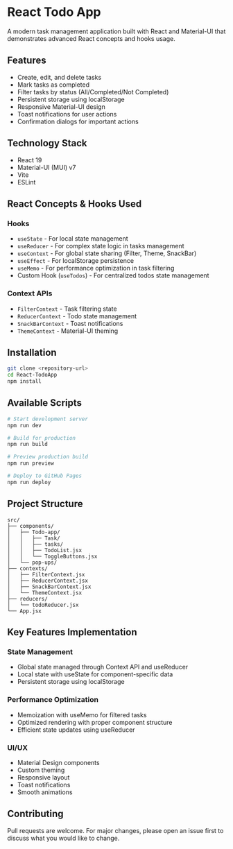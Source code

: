 # React Todo App

A modern task management application built with React and Material-UI that demonstrates advanced React concepts and hooks usage.
## Features

- Create, edit, and delete tasks
- Mark tasks as completed
- Filter tasks by status (All/Completed/Not Completed)
- Persistent storage using localStorage
- Responsive Material-UI design
- Toast notifications for user actions
- Confirmation dialogs for important actions

## Technology Stack

- React 19
- Material-UI (MUI) v7
- Vite
- ESLint

## React Concepts & Hooks Used

### Hooks
- `useState` - For local state management
- `useReducer` - For complex state logic in tasks management
- `useContext` - For global state sharing (Filter, Theme, SnackBar)
- `useEffect` - For localStorage persistence
- `useMemo` - For performance optimization in task filtering
- Custom Hook (`useTodos`) - For centralized todos state management

### Context APIs
- `FilterContext` - Task filtering state
- `ReducerContext` - Todo state management
- `SnackBarContext` - Toast notifications
- `ThemeContext` - Material-UI theming

## Installation

```bash
git clone <repository-url>
cd React-TodoApp
npm install
```

## Available Scripts

```bash
# Start development server
npm run dev

# Build for production
npm run build

# Preview production build
npm run preview

# Deploy to GitHub Pages
npm run deploy
```

## Project Structure

```
src/
├── components/
│   ├── Todo-app/
│   │   ├── Task/
│   │   ├── tasks/
│   │   ├── TodoList.jsx
│   │   └── ToggleButtons.jsx
│   └── pop-ups/
├── contexts/
│   ├── FilterContext.jsx
│   ├── ReducerContext.jsx
│   ├── SnackBarContext.jsx
│   └── ThemeContext.jsx
├── reducers/
│   └── todoReducer.jsx
└── App.jsx
```

## Key Features Implementation

### State Management
- Global state managed through Context API and useReducer
- Local state with useState for component-specific data
- Persistent storage using localStorage

### Performance Optimization
- Memoization with useMemo for filtered tasks
- Optimized rendering with proper component structure
- Efficient state updates using useReducer

### UI/UX
- Material Design components
- Custom theming
- Responsive layout
- Toast notifications
- Smooth animations

## Contributing

Pull requests are welcome. For major changes, please open an issue first to discuss what you would like to change.

